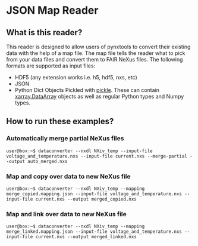 # JSON Map Reader

## What is this reader?

This reader is designed to allow users of pynxtools to convert their existing data with the help of a map file. The map file tells the reader what to pick from your data files and convert them to FAIR NeXus files. The following formats are supported as input files:
* HDF5 (any extension works i.e. h5, hdf5, nxs, etc)
* JSON
* Python Dict Objects Pickled with [pickle](https://docs.python.org/3/library/pickle.html). These can contain [xarray.DataArray](https://docs.xarray.dev/en/stable/generated/xarray.DataArray.html) objects as well as regular Python types and Numpy types.

## How to run these examples?

### Automatically merge partial NeXus files
```console
user@box:~$ dataconverter --nxdl NXiv_temp --input-file voltage_and_temperature.nxs --input-file current.nxs --merge-partial --output auto_merged.nxs
```

### Map and copy over data to new NeXus file
```console
user@box:~$ dataconverter --nxdl NXiv_temp --mapping merge_copied.mapping.json --input-file voltage_and_temperature.nxs --input-file current.nxs --output merged_copied.nxs
```

### Map and link over data to new NeXus file
```console
user@box:~$ dataconverter --nxdl NXiv_temp --mapping merge_linked.mapping.json --input-file voltage_and_temperature.nxs --input-file current.nxs --output merged_linked.nxs
```

